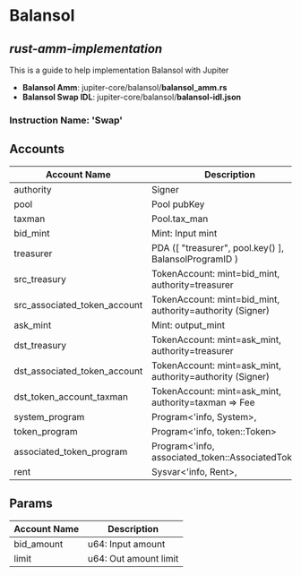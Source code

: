 # Balansol

## _rust-amm-implementation_

This is a guide to help implementation Balansol with Jupiter

- **Balansol Amm**: jupiter-core/balansol/**balansol_amm.rs**
- **Balansol Swap IDL**: jupiter-core/balansol/**balansol-idl.json**

### Instruction Name: 'Swap'

## Accounts

| Account Name                 | Description                                               |
| ---------------------------- | --------------------------------------------------------- |
| authority                    | Signer                                                    |
| pool                         | Pool pubKey                                               |
| taxman                       | Pool.tax_man                                              |
| bid_mint                     | Mint: Input mint                                          |
| treasurer                    | PDA ([ "treasurer", pool.key() ], BalansolProgramID )     |
| src_treasury                 | TokenAccount: mint=bid_mint, authority=treasurer          |
| src_associated_token_account | TokenAccount: mint=bid_mint, authority=authority (Signer) |
| ask_mint                     | Mint: output_mint                                         |
| dst_treasury                 | TokenAccount: mint=ask_mint, authority=treasurer          |
| dst_associated_token_account | TokenAccount: mint=ask_mint, authority=authority (Signer) |
| dst_token_account_taxman     | TokenAccount: mint=ask_mint, authority=taxman => Fee      |
| system_program               | Program<'info, System>,                                   |
| token_program                | Program<'info, token::Token>                              |
| associated_token_program     | Program<'info, associated_token::AssociatedToken>         |
| rent                         | Sysvar<'info, Rent>,                                      |

## Params

| Account Name | Description           |
| ------------ | --------------------- |
| bid_amount   | u64: Input amount     |
| limit        | u64: Out amount limit |
